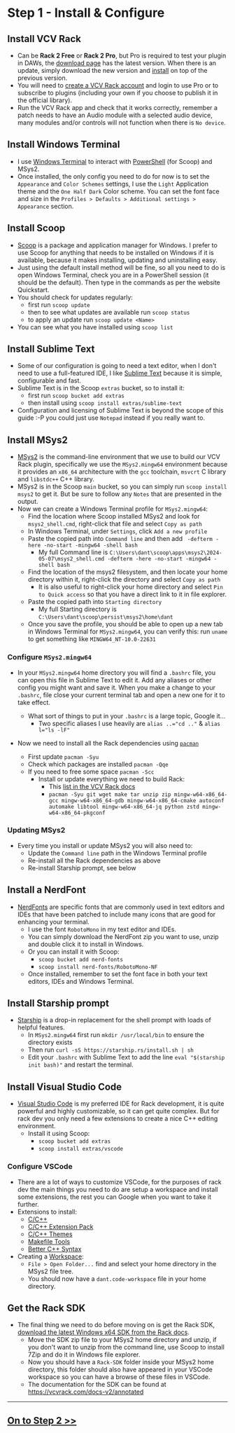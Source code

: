 # Step 1 - Install & Configure

## Install VCV Rack

* Can be **Rack 2 Free** or **Rack 2 Pro**, but Pro is required to test your plugin in DAWs, the
  [download page](https://vcvrack.com/Rack#get) has the latest version. When there is an update,
  simply download the new version and [install](https://vcvrack.com/manual/Installing) on top of the
  previous version.
* You will need to [create a VCV Rack account](https://vcvrack.com/login) and login to use Pro or to
  subscribe to plugins (including your own if you choose to publish it in the official library).
* Run the VCV Rack app and check that it works correctly, remember a patch needs to have an Audio
  module with a selected audio device, many modules and/or controls will not function when there is
  `No device`.

## Install Windows Terminal

* I use [Windows Terminal](https://aka.ms/terminal) to interact with
  [PowerShell](https://en.wikipedia.org/wiki/PowerShell) (for Scoop) and MSys2.
* Once installed, the only config you need to do for now is to set the `Appearance` and
  `Color Schemes` settings, I use the `Light` Application theme and the `One Half Dark` Color
  scheme. You can set the font face and size in the
  `Profiles > Defaults > Additional settings > Appearance` section.

## Install Scoop

* [Scoop](https://scoop.sh/) is a package and application manager for Windows. I prefer to use Scoop
  for anything that needs to be installed on Windows if it is available, because it makes
  installing, updating and uninstalling easy.
* Just using the default install method will be fine, so all you need to do is open Windows
  Terminal, check you are in a PowerShell session (it should be the default). Then type in the
  commands as per the website Quickstart.
* You should check for updates regularly:
  * first run `scoop update`
  * then to see what updates are available run `scoop status`
  * to apply an update run `scoop update <Name>`
* You can see what you have installed using `scoop list`

## Install Sublime Text

* Some of our configuration is going to need a text editor, when I don't need to use a full-featured
  IDE, I like [Sublime Text](https://www.sublimetext.com/) because it is simple, configurable and
  fast.
* Sublime Text is in the Scoop `extras` bucket, so to install it:
  * first run `scoop bucket add extras`
  * then install using `scoop install extras/sublime-text`
* Configuration and licensing of Sublime Text is beyond the scope of this guide :-P you could just
  use `Notepad` instead if you really want to.

## Install MSys2

* [MSys2](https://www.msys2.org/) is the command-line environment that we use to build our VCV Rack
  plugin, specifically we use the `MSys2.mingw64` environment because it provides an `x86_64`
  architecture with the `gcc` toolchain, `msvcrt` C library and `libstdc++` C++ library.
* MSys2 is in the Scoop `main` bucket, so you can simply run `scoop install msys2` to get it. But be
  sure to follow any `Notes` that are presented in the output.
* Now we can create a Windows Terminal profile for `MSys2.mingw64`:
  * Find the location where Scoop installed MSys2 and look for `msys2_shell.cmd`, right-click that
    file and select `Copy as path`
  * In Windows Terminal, under `Settings`, click `Add a new profile`
  * Paste the copied path into `Command line` and then add
    ` -defterm -here -no-start -mingw64 -shell bash`
    * My full Command line is
      `C:\Users\dant\scoop\apps\msys2\2024-05-07\msys2_shell.cmd -defterm -here -no-start -mingw64 -shell bash`
  * Find the location of the msys2 filesystem, and then locate your home directory within it,
    right-click the directory and select `Copy as path`
    * It is also useful to right-click your home directory and select `Pin to Quick access` so that
      you have a direct link to it in file explorer.
  * Paste the copied path into `Starting directory`
    * My full Starting directory is
      `C:\Users\dant\scoop\persist\msys2\home\dant`
  * Once you save the profile, you should be able to open up a new tab in Windows Terminal for
    `MSys2.mingw64`, you can verify this: run `uname` to get something like `MINGW64_NT-10.0-22631`

### Configure `MSys2.mingw64`

* In your `MSys2.mingw64` home directory you will find a `.bashrc` file, you can open this file in
  Sublime Text to edit it. Add any aliases or other config you might want and save it. When you make
  a change to your `.bashrc`, file close your current terminal tab and open a new one for it to take
  effect.
  * What sort of things to put in your `.bashrc` is a large topic, Google it...
    * Two specific aliases I use heavily are `alias ..="cd .."` & `alias l="ls -lF"`

* Now we need to install all the Rack dependencies using [`pacman`](https://devhints.io/pacman)
  * First update `pacman -Syu`
  * Check which packages are installed `pacman -Qqe`
  * If you need to free some space `pacman -Scc`
    * Install or update everything we need to build Rack:
      * This [list in the VCV Rack docs](https://vcvrack.com/manual/Building#Windows)
      * `pacman -Syu git wget make tar unzip zip mingw-w64-x86_64-gcc mingw-w64-x86_64-gdb mingw-w64-x86_64-cmake autoconf automake libtool mingw-w64-x86_64-jq python zstd mingw-w64-x86_64-pkgconf`

### Updating MSys2

* Every time you install or update MSys2 you will also need to:
  * Update the `Command line` path in the Windows Terminal profile
  * Re-install all the Rack dependencies as above
  * Re-install Starship prompt, see below

## Install a NerdFont

* [NerdFonts](https://www.nerdfonts.com/) are specific fonts that are commonly used in text editors
  and IDEs that have been patched to include many icons that are good for enhancing your terminal.
  * I use the font `RobotoMono` in my text editor and IDEs.
  * You can simply download the NerdFont zip you want to use, unzip and double click it to install
    in Windows.
  * Or you can install it with Scoop:
    * `scoop bucket add nerd-fonts`
    * `scoop install nerd-fonts/RobotoMono-NF`
  * Once installed, remember to set the font face in both your text editors, IDEs and Windows
    Terminal.

## Install Starship prompt

* [Starship](https://starship.rs/) is a drop-in replacement for the shell prompt with loads of
  helpful features.
  * In `MSys2.mingw64` first run `mkdir /usr/local/bin` to ensure the directory exists
  * Then run `curl -sS https://starship.rs/install.sh | sh`
  * Edit your `.bashrc` with Sublime Text to add the line `eval "$(starship init bash)"` and restart
    the terminal.

## Install Visual Studio Code

* [Visual Studio Code](https://code.visualstudio.com/) is my preferred IDE for Rack development, it
  is quite powerful and highly customizable, so it can get quite complex. But for rack dev you only
  need a few extensions to create a nice C++ editing environment.
  * Install it using Scoop:
    * `scoop bucket add extras`
    * `scoop install extras/vscode`

### Configure VSCode

* There are a lot of ways to customize VSCode, for the purposes of rack dev the main things you need
  to do are setup a workspace and install some extensions, the rest you can Google when you want to
  take it further.
* Extensions to install:
  * [C/C++](https://marketplace.visualstudio.com/items?itemName=ms-vscode.cpptools)
  * [C/C++ Extension Pack](https://marketplace.visualstudio.com/items?itemName=ms-vscode.cpptools-extension-pack)
  * [C/C++ Themes](https://marketplace.visualstudio.com/items?itemName=ms-vscode.cpptools-themes)
  * [Makefile Tools](https://marketplace.visualstudio.com/items?itemName=ms-vscode.makefile-tools)
  * [Better C++ Syntax](https://marketplace.visualstudio.com/items?itemName=jeff-hykin.better-cpp-syntax)
* Creating a [Workspace](https://code.visualstudio.com/docs/editor/workspaces):
  * `File > Open Folder...` find and select your home directory in the MSys2 file tree.
  * You should now have a `dant.code-workspace` file in your home directory.

## Get the Rack SDK

* The final thing we need to do before moving on is get the Rack SDK,
  [download the latest Windows x64 SDK from the Rack docs](https://vcvrack.com/manual/Building#Building-Rack-plugins).
  * Move the SDK zip file to your MSys2 home directory and unzip, if you don't want to unzip from
    the command line, use Scoop to install 7Zip and do it in Windows file explorer.
  * Now you should have a `Rack-SDK` folder inside your MSys2 home directory, this folder should
    also have appeared in your VSCode workspace so you can have a browse of these files in VSCode.
  * The documentation for the SDK can be found at https://vcvrack.com/docs-v2/annotated

---

## [On to Step 2 >>](step_2.md)
